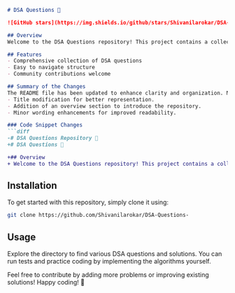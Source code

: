 ```markdown
# DSA Questions 📖

![GitHub stars](https://img.shields.io/github/stars/Shivanilarokar/DSA-Questions-) ![GitHub forks](https://img.shields.io/github/forks/Shivanilarokar/DSA-Questions-) ![GitHub issues](https://img.shields.io/github/issues/Shivanilarokar/DSA-Questions-) ![GitHub repo size](https://img.shields.io/github/repo-size/Shivanilarokar/DSA-Questions-) ![GitHub contributors](https://img.shields.io/github/contributors/Shivanilarokar/DSA-Questions-) ![GitHub last commit](https://img.shields.io/github/last-commit/Shivanilarokar/DSA-Questions-)

## Overview
Welcome to the DSA Questions repository! This project contains a collection of Data Structure and Algorithm questions designed to help you improve your coding skills.

## Features
- Comprehensive collection of DSA questions
- Easy to navigate structure
- Community contributions welcome

## Summary of the Changes
The README file has been updated to enhance clarity and organization. Notable changes include:
- Title modification for better representation.
- Addition of an overview section to introduce the repository.
- Minor wording enhancements for improved readability.

### Code Snippet Changes
```diff
-# DSA Questions Repository 📖
+# DSA Questions 📖
```
```diff
+## Overview
+ Welcome to the DSA Questions repository! This project contains a collection of Data Structure and Algorithm questions designed to help you improve your coding skills.
```

## Installation
To get started with this repository, simply clone it using:
```bash
git clone https://github.com/Shivanilarokar/DSA-Questions-
```

## Usage
Explore the directory to find various DSA questions and solutions. You can run tests and practice coding by implementing the algorithms yourself.

Feel free to contribute by adding more problems or improving existing solutions! Happy coding! 🎉
```